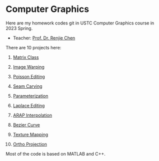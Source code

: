 # Computer Graphics

Here are my homework codes git in USTC Computer Graphics course in 2023 Spring. 

- Teacher: [Prof. Dr. Renjie Chen](http://staff.ustc.edu.cn/~renjiec)

There are 10 projects here: 

1. [Matrix Class](./01_matrix_class)

2. [Image Warping](./02_image_warping)
3. [Poisson Editing](03_poisson_editing)
4. [Seam Carving](./04_seam_carving)
5. [Parameterization](./05_parameterization)
6. [Laplace Editing](./06_laplacian_mesh)
7. [ARAP Interpolation](./07_ARAP_Interpolation)
8. [Bezier Curve](./08_bézier_burve)
9. [Texture Mapping](./09_texture_mapping)
10. [Ortho Projection](./10_orthographic_projection)

Most of the code is based on MATLAB and C++. 

